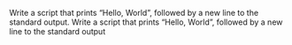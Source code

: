 Write a script that prints “Hello, World”, followed by a new line to the standard output.
Write a script that prints “Hello, World”, followed by a new line to the standard output
